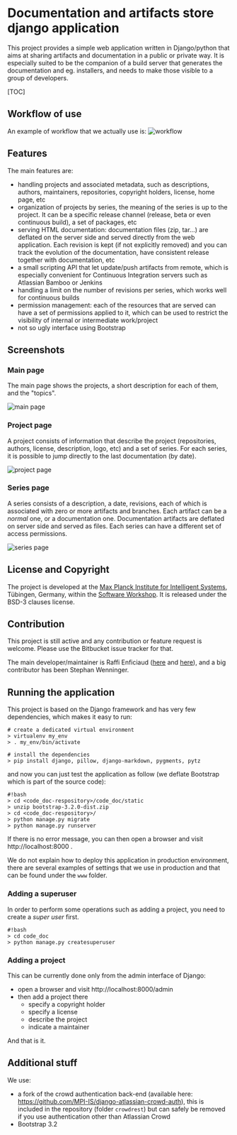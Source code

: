# Documentation and artifacts store django application #

This project provides a simple web application written in Django/python that aims at sharing artifacts and documentation in a public or private way.
It is especially suited to be the companion of a build server that generates the documentation and eg. installers, and needs to make those visible
to a group of developers.

[TOC]

## Workflow of use

An example of workflow that we actually use is:
![workflow][workflow]

## Features

The main features are:

* handling projects and associated metadata, such as descriptions, authors, maintainers, repositories, copyright holders, license,
  home page, etc
* organization of projects by series, the meaning of the series is up to the project. It can be a specific release channel (release, beta or even
  continuous build), a set of packages, etc
* serving HTML documentation: documentation files (zip, tar...) are deflated on the server side and served directly from the web application. Each
  revision is kept (if not explicitly removed) and you can track the evolution of the documentation, have consistent release together with documentation, etc
* a small scripting API that let update/push artifacts from remote, which is especially convenient for Continuous Integration servers such as Atlassian Bamboo or Jenkins
* handling a limit on the number of revisions per series, which works well for continuous builds
* permission management: each of the resources that are served can have a set of permissions applied to it, which
  can be used to restrict the visibility of internal or intermediate work/project
* not so ugly interface using Bootstrap

[workflow]: ./doc/images/code_doc_workflow.png

## Screenshots


### Main page
The main page shows the projects, a short description for each of them, and the "topics".

![main page](./doc/images/main_window.jpg "Main page")

### Project page
A project consists of information that describe the project (repositories, authors, license, description, logo, etc) and a set of series.
For each series, it is possible to jump directly to the last documentation (by date).

![project page](./doc/images/project_window.jpg "Project page")

### Series page
A series consists of a description, a date, revisions, each of which is associated with zero or more artifacts and branches. Each artifact
can be a *normal* one, or a documentation one. Documentation artifacts are deflated on server side and served as files.
Each series can have a different set of access permissions.

![series page](./doc/images/series-window.jpg "Series page")

## License and Copyright #
The project is developed at the [Max Planck Institute for Intelligent Systems](https://is.tuebingen.mpg.de/), Tübingen, Germany, within the [Software Workshop](https://is.tuebingen.mpg.de/en/software-workshop).
It is released under the BSD-3 clauses license.

## Contribution #
This project is still active and any contribution or feature request is welcome. Please use the Bitbucket issue tracker for that.

The main developer/maintainer is Raffi Enficiaud ([here](https://bitbucket.org/renficiaud/) and [here](https://github.com/raffienficiaud)), and a big contributor has been Stephan Wenninger.

## Running the application #
This project is based on the Django framework and has very few dependencies, which makes it easy to run:

```
# create a dedicated virtual environment
> virtualenv my_env
> . my_env/bin/activate

# install the dependencies
> pip install django, pillow, django-markdown, pygments, pytz
```

and now you can just test the application as follow (we deflate Bootstrap which is part of the source code):

```
#!bash
> cd <code_doc-respository>/code_doc/static
> unzip bootstrap-3.2.0-dist.zip
> cd <code_doc-respository>/
> python manage.py migrate
> python manage.py runserver
```

If there is no error message, you can then open a browser and visit http://localhost:8000 .

We do not explain how to deploy this application in production environment, there are several examples of settings that we use in production
and that can be found under the ``www`` folder.

### Adding a superuser
In order to perform some operations such as adding a project, you need to create a *super user* first.

```
#!bash
> cd code_doc
> python manage.py createsuperuser
```

### Adding a project

This can be currently done only from the admin interface of Django:

* open a browser and visit http://localhost:8000/admin
* then add a project there
    * specify a copyright holder
    * specify a license
    * describe the project
    * indicate a maintainer

And that is it.

## Additional stuff
We use:

* a fork of the crowd authentication back-end (available here: https://github.com/MPI-IS/django-atlassian-crowd-auth), this is included in the
  repository (folder `crowdrest`) but can safely be removed if you use authentication other than Atlassian Crowd
* Bootstrap 3.2
